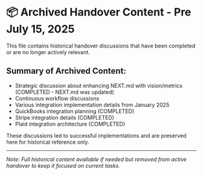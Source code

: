 # 📦 Archived Handover Content - Pre July 15, 2025

This file contains historical handover discussions that have been completed or are no longer actively relevant.

## Summary of Archived Content:
- Strategic discussion about enhancing NEXT.md with vision/metrics (COMPLETED - NEXT.md was updated)
- Continuous workflow discussions
- Various integration implementation details from January 2025
- QuickBooks integration planning (COMPLETED)
- Stripe integration details (COMPLETED)
- Plaid integration architecture (COMPLETED)

These discussions led to successful implementations and are preserved here for historical reference only.

---
*Note: Full historical content available if needed but removed from active handover to keep it focused on current tasks.*